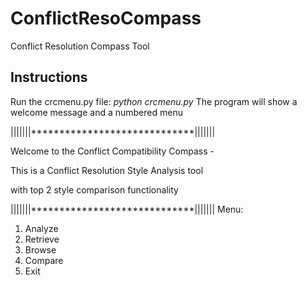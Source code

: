 # ConflictResoCompass
Conflict Resolution Compass Tool

## Instructions
Run the crcmenu.py file: *python crcmenu.py*
The program will show a welcome message and a numbered menu

|||||||*****************************|||||||

Welcome to the Conflict Compatibility Compass -

This is a Conflict Resolution Style Analysis tool

with top 2 style comparison functionality

|||||||*****************************|||||||
Menu:
1. Analyze
2. Retrieve
3. Browse
4. Compare
5. Exit

